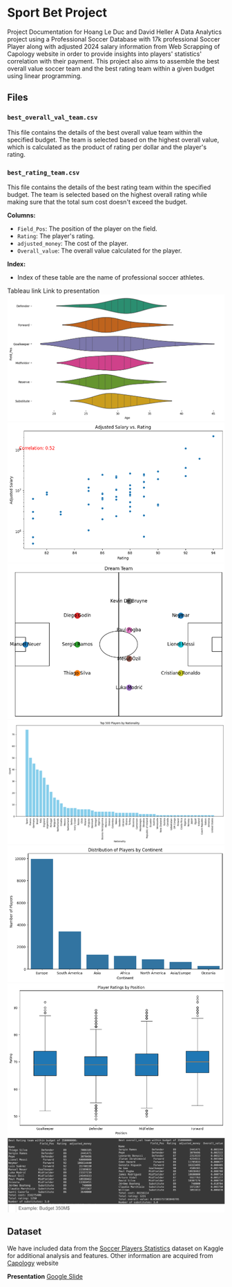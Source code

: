 
# Sport Bet Project
Project Documentation for Hoang Le Duc and David Heller
A Data Analytics project using a Professional Soccer Database with 17k professional Soccer Player along with adjusted 2024 salary information from Web Scrapping of Capology website in order to provide insights into players' statistics' correlation with their payment. This project also aims to assemble the best overall value soccer team and the best rating team within a given budget using linear programming.

## Files

### `best_overall_val_team.csv`
This file contains the details of the best overall value team within the specified budget. The team is selected based on the highest overall value, which is calculated as the product of rating per dollar and the player's rating.
### `best_rating_team.csv`
This file contains the details of the best rating team within the specified budget. The team is selected based on the highest overall rating while making sure that the total sum cost doesn't exceed the budget.


**Columns:**
- `Field_Pos`: The position of the player on the field.
- `Rating`: The player's rating.
- `adjusted_money`: The cost of the player.
- `Overall_value`: The overall value calculated for the player.

**Index:**
- Index of these table are the name of professional soccer athletes.

Tableau link 
Link to presentation
![my_image](readme/download.png)
![my_image](readme/download_1.png)
![my_image](readme/download_2.png)
![my_image](readme/download_3.png)
![my_image](readme/download_4.png)
![my_image](readme/download_5.png)
![my_image](screenshot.png)

## Dataset

We have included data from the [Soccer Players Statistics](https://www.kaggle.com/datasets/antoinekrajnc/soccer-players-statistics/data) dataset on Kaggle for additional analysis and features. Other information are acquired from [Capology](https://www.capology.com/) website 


**Presentation**
[Google Slide](https://docs.google.com/presentation/d/1E6k73X7N5hKuSZwvaJ0WUkMo4LVOeAdtlrb1h8VqSOw/edit?usp=sharing)
